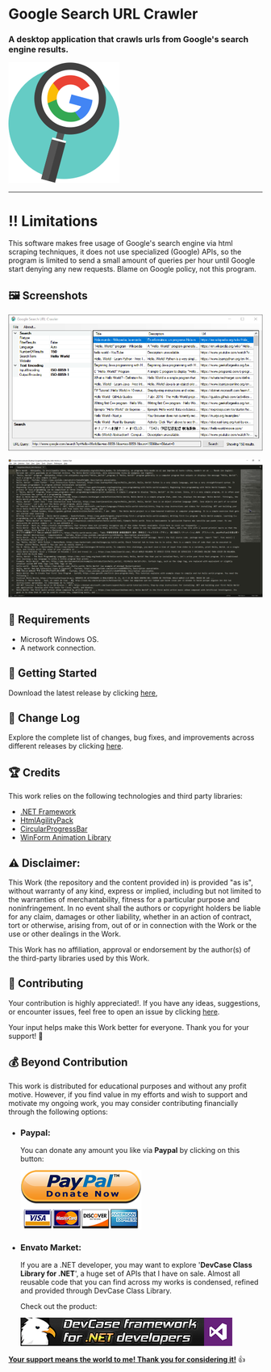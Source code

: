<!-- Common Project Tags:
desktop-app 
desktop-application 
dotnet 
netframework 
netframework48 
tool 
tools 
vbnet 
visualstudio 
windows 
windows-app 
windows-application 
windows-applications 
windows-forms 
winforms 
 -->

# Google Search URL Crawler

### A desktop application that crawls urls from Google's search engine results.

![](Images/App.png)

------------------

# ‼️ Limitations

This software makes free usage of Google's search engine via html scraping techniques, it does not use specialized (Google) APIs, so the program is limited to send a small amount of queries per hour until Google start denying any new requests. Blame on Google policy, not this program.

## 🖼️ Screenshots

![](Images/Google%20Search%20URL%20Crawler%2001.png)

![](Images/CSV.png)

## 📝 Requirements

- Microsoft Windows OS.
- A network connection.

## 🤖 Getting Started

Download the latest release by clicking [here](https://github.com/ElektroStudios/Google-Search-URL-Crawler/releases/latest),

## 🔄 Change Log

Explore the complete list of changes, bug fixes, and improvements across different releases by clicking [here](/Docs/CHANGELOG.md).

## 🏆 Credits

This work relies on the following technologies and third party libraries: 

 - [.NET Framework](https://dotnet.microsoft.com/en-us/download/dotnet-framework)
 - [HtmlAgilityPack](https://html-agility-pack.net/)
 - [CircularProgressBar](https://github.com/falahati/CircularProgressBar)
 - [WinForm Animation Library](https://github.com/falahati/WinFormAnimation)

## ⚠️ Disclaimer:

This Work (the repository and the content provided in) is provided "as is", without warranty of any kind, express or implied, including but not limited to the warranties of merchantability, fitness for a particular purpose and noninfringement. In no event shall the authors or copyright holders be liable for any claim, damages or other liability, whether in an action of contract, tort or otherwise, arising from, out of or in connection with the Work or the use or other dealings in the Work.

This Work has no affiliation, approval or endorsement by the author(s) of the third-party libraries used by this Work.

## 💪 Contributing

Your contribution is highly appreciated!. If you have any ideas, suggestions, or encounter issues, feel free to open an issue by clicking [here](https://github.com/ElektroStudios/Google-Search-URL-Crawler/issues/new/choose). 

Your input helps make this Work better for everyone. Thank you for your support! 🚀

## 💰 Beyond Contribution 

This work is distributed for educational purposes and without any profit motive. However, if you find value in my efforts and wish to support and motivate my ongoing work, you may consider contributing financially through the following options:

 - ### Paypal:
    You can donate any amount you like via **Paypal** by clicking on this button:

    [![Donation Account](Images/Paypal_Donate.png)](https://www.paypal.com/cgi-bin/webscr?cmd=_s-xclick&hosted_button_id=E4RQEV6YF5NZY)

 - ### Envato Market:
   If you are a .NET developer, you may want to explore '**DevCase Class Library for .NET**', a huge set of APIs that I have on sale.
   Almost all reusable code that you can find across my works is condensed, refined and provided through DevCase Class Library.

    Check out the product:
    
   [![DevCase Class Library for .NET](Images/DevCase_Banner.png)](https://codecanyon.net/item/elektrokit-class-library-for-net/19260282)

<u>**Your support means the world to me! Thank you for considering it!**</u> 👍

